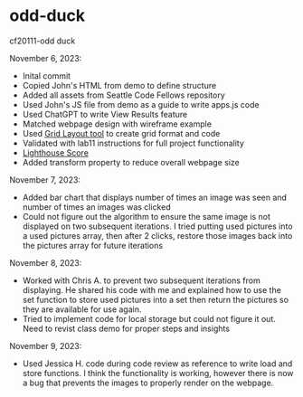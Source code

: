 # odd-duck

cf20111-odd duck

November 6, 2023:

- Inital commit
- Copied John's HTML from demo to define structure
- Added all assets from Seattle Code Fellows repository
- Used John's JS file from demo as a guide to write apps.js code
- Used ChatGPT to write View Results feature
- Matched webpage design with wireframe example
- Used [Grid Layout tool](https://grid.layoutit.com/) to create grid format and code
- Validated with lab11 instructions for full project functionality
- [Lighthouse Score](lighthouse/lab11-lighthouse.PNG)
- Added transform property to reduce overall webpage size

November 7, 2023:

- Added bar chart that displays number of times an image was seen and number of times an images was clicked
- Could not figure out the algorithm to ensure the same image is not displayed on two subsequent iterations. I tried putting used pictures into a used pictures array, then after 2 clicks, restore those images back into the pictures array for future iterations

November 8, 2023:

- Worked with Chris A. to prevent two subsequent iterations from displaying. He shared his code with me and explained how to use the set function to store used pictures into a set then return the pictures so they are available for use again.
- Tried to implement code for local storage but could not figure it out. Need to revist class demo for proper steps and insights

November 9, 2023:

- Used Jessica H. code during code review as reference to write load and store functions. I think the functionality is working, however there is now a bug that prevents the images to properly render on the webpage.

